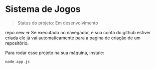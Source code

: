 # Sistema de Jogos

> Status do projeto: Em desenvolvimento

repo.new => Se executado no navegador, e sua conta do github estiver criada ele já vai automaticamente para a pagina de criação de um repositório.

Para rodar esse projeto na sua máquina, instale:

```
node app.js
```
